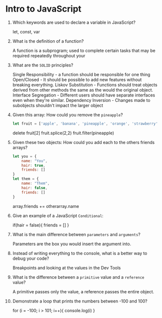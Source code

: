 # Intro to JavaScript
01. Which keywords are used to declare a variable in JavaScript?

    let, const, var

02. What is the definition of a function?

    A function is a subprogram; used to complete certain tasks that may be required repeatedly throughout your

03. What are the `SOLID` principles?

    Single Responsibility - a function should be responsible for one thing
    Open/Closed - It should be possible to add new features without breaking everything.
    Liskov Substitution - Functions should treat objects derived from other methods the same as the would the original object.
    Interface Segregation - Different users should have separate interfaces even when they're similar.
    Dependency Inversion - Changes made to subobjects shouldn't impact the larger object

04. Given this array: How could you remove the `pineapple`?

    ```js
    let fruit = ['apple', 'banana', 'pineapple', 'orange', 'strawberry']
    ```

    delete fruit[2]
    fruit.splice(2,2)
    fruit.filter(pineapple)

05. Given these two objects: How could you add each to the others friends arrays?

    ```js
    let you = {
        name: "You",
        hair: true,
        friends: []
    }
    let them = {
        name: "Them",
        hair: false,
        friends: []
    }
    ```

    array.friends += otherarray.name

06. Give an example of a JavaScript `Conditional`:

    if(hair = false){
        friends = []
    }

07. What is the main difference between `parameters` and `arguments`?

    Parameters are the box you would insert the argument into.

08. Instead of writing everything to the console, what is a better way to debug your code?

    Breakpoints and looking at the values in the Dev Tools

09. What is the difference between a `primitive` value and a `reference` value?

    A primitive passes only the value, a reference passes the entire object.

10. Demonstrate a loop that prints the numbers between -100 and 100?

    for (i = -100; i > 101; i++){
        console.log(i)
    }